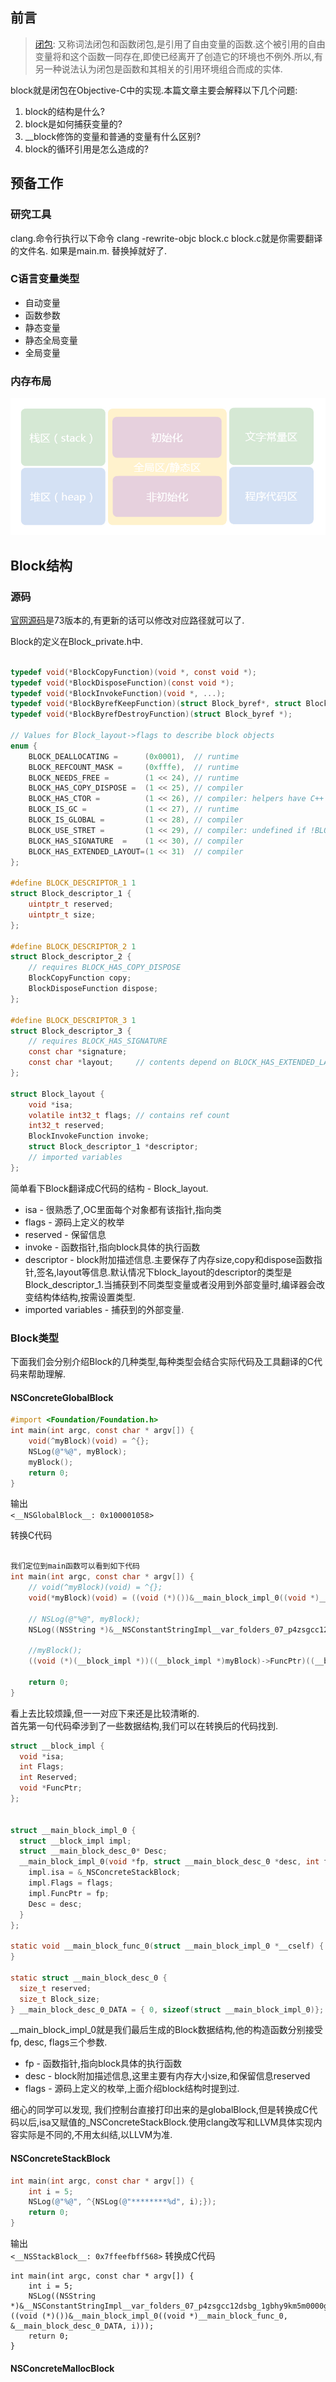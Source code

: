 ## 前言

> [闭包](https://zh.wikipedia.org/wiki/%E9%97%AD%E5%8C%85_(%E8%AE%A1%E7%AE%97%E6%9C%BA%E7%A7%91%E5%AD%A6)): 又称词法闭包和函数闭包,是引用了自由变量的函数.这个被引用的自由变量将和这个函数一同存在,即使已经离开了创造它的环境也不例外.所以,有另一种说法认为闭包是函数和其相关的引用环境组合而成的实体.  

block就是闭包在Objective-C中的实现.本篇文章主要会解释以下几个问题:  
1. block的结构是什么?
2. block是如何捕获变量的?
3. __block修饰的变量和普通的变量有什么区别?
4. block的循环引用是怎么造成的?

## 预备工作

### 研究工具

clang.命令行执行以下命令 clang -rewrite-objc block.c block.c就是你需要翻译的文件名. 如果是main.m. 替换掉就好了.

### C语言变量类型

* 自动变量
* 函数参数
* 静态变量
* 静态全局变量
* 全局变量

### 内存布局

![内存布局](https://raw.githubusercontent.com/HighmoreXu/BlogImage/master/images/memory_structure.jpg)

## Block结构

### 源码

[官网源码](https://opensource.apple.com/source/libclosure/libclosure-73/)是73版本的,有更新的话可以修改对应路径就可以了.

Block的定义在Block_private.h中.  
```c

typedef void(*BlockCopyFunction)(void *, const void *);
typedef void(*BlockDisposeFunction)(const void *);
typedef void(*BlockInvokeFunction)(void *, ...);
typedef void(*BlockByrefKeepFunction)(struct Block_byref*, struct Block_byref*);
typedef void(*BlockByrefDestroyFunction)(struct Block_byref *);

// Values for Block_layout->flags to describe block objects
enum {
    BLOCK_DEALLOCATING =      (0x0001),  // runtime
    BLOCK_REFCOUNT_MASK =     (0xfffe),  // runtime
    BLOCK_NEEDS_FREE =        (1 << 24), // runtime
    BLOCK_HAS_COPY_DISPOSE =  (1 << 25), // compiler
    BLOCK_HAS_CTOR =          (1 << 26), // compiler: helpers have C++ code
    BLOCK_IS_GC =             (1 << 27), // runtime
    BLOCK_IS_GLOBAL =         (1 << 28), // compiler
    BLOCK_USE_STRET =         (1 << 29), // compiler: undefined if !BLOCK_HAS_SIGNATURE
    BLOCK_HAS_SIGNATURE  =    (1 << 30), // compiler
    BLOCK_HAS_EXTENDED_LAYOUT=(1 << 31)  // compiler
};

#define BLOCK_DESCRIPTOR_1 1
struct Block_descriptor_1 {
    uintptr_t reserved;
    uintptr_t size;
};

#define BLOCK_DESCRIPTOR_2 1
struct Block_descriptor_2 {
    // requires BLOCK_HAS_COPY_DISPOSE
    BlockCopyFunction copy;
    BlockDisposeFunction dispose;
};

#define BLOCK_DESCRIPTOR_3 1
struct Block_descriptor_3 {
    // requires BLOCK_HAS_SIGNATURE
    const char *signature;
    const char *layout;     // contents depend on BLOCK_HAS_EXTENDED_LAYOUT
};

struct Block_layout {
    void *isa;
    volatile int32_t flags; // contains ref count
    int32_t reserved;
    BlockInvokeFunction invoke;
    struct Block_descriptor_1 *descriptor;
    // imported variables
};
```

简单看下Block翻译成C代码的结构 - Block_layout.
* isa -  很熟悉了,OC里面每个对象都有该指针,指向类
* flags - 源码上定义的枚举
* reserved - 保留信息
* invoke - 函数指针,指向block具体的执行函数
* descriptor - block附加描述信息.主要保存了内存size,copy和dispose函数指针,签名,layout等信息.默认情况下block_layout的descriptor的类型是Block_descriptor_1.当捕获到不同类型变量或者没用到外部变量时,编译器会改变结构体结构,按需设置类型.
*  imported variables - 捕获到的外部变量.

### Block类型

下面我们会分别介绍Block的几种类型,每种类型会结合实际代码及工具翻译的C代码来帮助理解.

#### NSConcreteGlobalBlock

```Objective-C
#import <Foundation/Foundation.h>
int main(int argc, const char * argv[]) {
    void(^myBlock)(void) = ^{};
    NSLog(@"%@", myBlock);
    myBlock();
    return 0;
}
```
输出  
`<__NSGlobalBlock__: 0x100001058>  `

转换C代码
```C

我们定位到main函数可以看到如下代码
int main(int argc, const char * argv[]) {
    // void(^myBlock)(void) = ^{};
    void(*myBlock)(void) = ((void (*)())&__main_block_impl_0((void *)__main_block_func_0, &__main_block_desc_0_DATA));

    // NSLog(@"%@", myBlock);
    NSLog((NSString *)&__NSConstantStringImpl__var_folders_07_p4zsgcc12dsbg_1gbhy9km5m0000gn_T_main_5c5bdd_mi_0, myBlock);

    //myBlock();
    ((void (*)(__block_impl *))((__block_impl *)myBlock)->FuncPtr)((__block_impl *)myBlock);

    return 0;
}
```
看上去比较烦躁,但一一对应下来还是比较清晰的.  
首先第一句代码牵涉到了一些数据结构,我们可以在转换后的代码找到.  
```C
struct __block_impl {
  void *isa;
  int Flags;
  int Reserved;
  void *FuncPtr;
};


struct __main_block_impl_0 {
  struct __block_impl impl;
  struct __main_block_desc_0* Desc;
  __main_block_impl_0(void *fp, struct __main_block_desc_0 *desc, int flags=0) {
    impl.isa = &_NSConcreteStackBlock;
    impl.Flags = flags;
    impl.FuncPtr = fp;
    Desc = desc;
  }
};

static void __main_block_func_0(struct __main_block_impl_0 *__cself) {
}

static struct __main_block_desc_0 {
  size_t reserved;
  size_t Block_size;
} __main_block_desc_0_DATA = { 0, sizeof(struct __main_block_impl_0)};
```

__main_block_impl_0就是我们最后生成的Block数据结构,他的构造函数分别接受fp, desc, flags三个参数.
* fp - 函数指针,指向block具体的执行函数
* desc - block附加描述信息,这里主要有内存大小size,和保留信息reserved
* flags - 源码上定义的枚举,上面介绍block结构时提到过.

细心的同学可以发现, 我们控制台直接打印出来的是globalBlock,但是转换成C代码以后,isa又赋值的_NSConcreteStackBlock.使用clang改写和LLVM具体实现内容实际是不同的,不用太纠结,以LLVM为准.  

#### NSConcreteStackBlock

```Objective-C
int main(int argc, const char * argv[]) {
    int i = 5;
    NSLog(@"%@", ^{NSLog(@"********%d", i);});
    return 0;
}
```
输出  
`<__NSStackBlock__: 0x7ffeefbff568>`
转换成C代码  
```
int main(int argc, const char * argv[]) {
    int i = 5;
    NSLog((NSString *)&__NSConstantStringImpl__var_folders_07_p4zsgcc12dsbg_1gbhy9km5m0000gn_T_main_860511_mi_0, ((void (*)())&__main_block_impl_0((void *)__main_block_func_0, &__main_block_desc_0_DATA, i)));
    return 0;
}
```

#### NSConcreteMallocBlock
